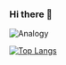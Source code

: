 ### Hi there 👋

<!--
**bozhihouc/bozhihouc** is a ✨ _special_ ✨ repository because its `README.md` (this file) appears on your GitHub profile.

Here are some ideas to get you started:

- 🔭 I’m currently working on ...
- 🌱 I’m currently learning ...
- 👯 I’m looking to collaborate on ...
- 🤔 I’m looking for help with ...
- 💬 Ask me about ...
- 📫 How to reach me: ...
- 😄 Pronouns: ...
- ⚡ Fun fact: ...
-->
![Analogy](https://github-readme-stats.vercel.app/api?username=bozhihouc&show_icons=true&theme=tokyonight)

[![Top Langs](https://github-readme-stats.vercel.app/api/top-langs/?username=bozhihouc&show_icons=true&theme=tokyonight)](https://github.com/anuraghazra/github-readme-stats)
